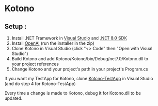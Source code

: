 # Kotono

## Setup :

1. Install .NET Framework in [Visual Studio](https://visualstudio.microsoft.com/downloads/) and [.NET 8.0 SDK](https://dotnet.microsoft.com/download)
2. Install [OpenAl](https://openal.org/downloads/oalinst.zip) (run the installer in the zip)
3. Clone Kotono in Visual Studio (click "<> Code" then "Open with Visual Studio")
4. Build Kotono and add Kotono/Kotono/bin/Debug/net7.0/Kotono.dll to your project references
5. Change Kotono and your project's path in your project's Program.cs

If you want my TestApp for Kotono, clone [Kotono-TestApp](https://github.com/laracIette/Kotono-TestApp) in Visual Studio (and do step 4 for Kotono-TestApp)

Every time a change is made to Kotono, debug it for Kotono.dll to be updated.
